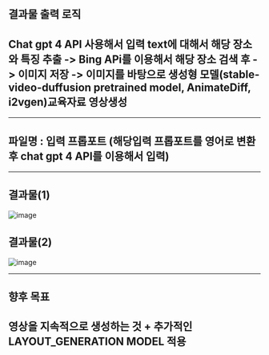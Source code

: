 
## 결과물 출력 로직


## Chat gpt 4 API 사용해서 입력 text에 대해서 해당 장소와 특징 추출 -> Bing APi를 이용해서 해당 장소 검색 후 -> 이미지 저장 -> 이미지를 바탕으로 생성형 모델(stable-video-duffusion pretrained model, AnimateDiff, i2vgen)교육자료 영상생성


----------------

## 파일명 : 입력 프롭포트 (해당입력 프롭포트를 영어로 변환 후 chat gpt 4 API를 이용해서 입력)



--------------------------

## 결과물(1)

![image](https://github.com/user-attachments/assets/61043ce7-8c8a-4483-ac49-bc9fd6ff79ca)

## 결과물(2)

![image](https://github.com/user-attachments/assets/66b255f9-ed80-41f8-92b3-1971182815e0)


-------------------------------

## 향후 목표

## 영상을 지속적으로 생성하는 것 + 추가적인 LAYOUT_GENERATION MODEL 적용
